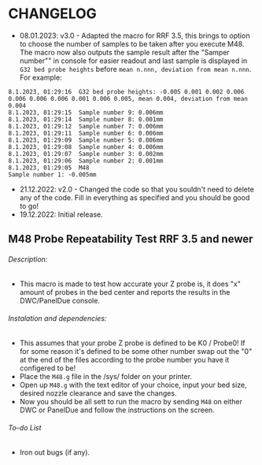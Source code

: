 # CHANGELOG
- 08.01.2023: v3.0 - Adapted the macro for RRF 3.5, this brings to option to choose the number of samples to be taken after you execute M48. The macro now also outputs the sample result after
 the "Samper number"" in console for easier readout and last sample is displayed in `G32 bed probe heights` before `mean n.nnn, deviation from mean n.nnn`. For example:
 ```
8.1.2023, 01:29:16	G32 bed probe heights: -0.005 0.001 0.002 0.006 0.006 0.006 0.006 0.001 0.006 0.005, mean 0.004, deviation from mean 0.004
8.1.2023, 01:29:15	Sample number 9: 0.006mm
8.1.2023, 01:29:14	Sample number 8: 0.001mm
8.1.2023, 01:29:12	Sample number 7: 0.006mm
8.1.2023, 01:29:11	Sample number 6: 0.006mm
8.1.2023, 01:29:09	Sample number 5: 0.006mm
8.1.2023, 01:29:08	Sample number 4: 0.006mm
8.1.2023, 01:29:07	Sample number 3: 0.002mm
8.1.2023, 01:29:06	Sample number 2: 0.001mm
8.1.2023, 01:29:05	M48
Sample number 1: -0.005mm
 ```
 - 21.12.2022: v2.0 - Changed the code so that you souldn't need to delete any of the code. Fill in everything as specified and you should be good to go!
- 19.12.2022: Initial release.

## M48 Probe Repeatability Test RRF 3.5 and newer

###### Description:
- This macro is made to test how accurate your Z probe is, it does "x" amount of probes in the bed center and reports the results in the DWC/PanelDue console.

###### Instalation and dependencies:
- This assumes that your probe Z probe is defined to be K0 / Probe0! If for some reason it's defined to be some other number swap out the "0" at the end of the files according to the probe number you have it configered to be!
- Place the `M48.g` file in the /sys/ folder on your printer.
- Open up `M48.g` with the text editor of your choice, input your bed size, desired nozzle clearance and save the changes.
- Now you should be all sett to run the macro by sending `M48` on either DWC or PanelDue and follow the instructions on the screen.

###### To-do List
- Iron out bugs (if any).